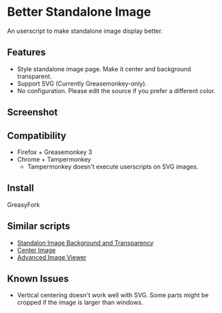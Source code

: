 Better Standalone Image
=======================

An userscript to make standalone image display better.

Features
--------

* Style standalone image page. Make it center and background transparent.
* Support SVG (Currently Greasemonkey-only).
* No configuration. Please edit the source if you prefer a different color.

Screenshot
----------



Compatibility
-------------

* Firefox + Greasemonkey 3
* Chrome + Tampermonkey
	- Tampermonkey doesn't execute userscripts on SVG images.
	
Install
-------

GreasyFork

Similar scripts
---------------

* [Standalon Image Background and Transparency](https://greasyfork.org/zh-TW/scripts/63-standalone-image-background-and-transparency)
* [Center Image](https://greasyfork.org/zh-TW/scripts/110-center-image)
* [Advanced Image Viewer](https://greasyfork.org/zh-TW/scripts/27738-advanced-image-viewer)

Known Issues
------------

* Vertical centering doesn't work well with SVG. Some parts might be cropped if the image is larger than windows.
